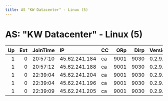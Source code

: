 ```yaml
---
title: AS "KW Datacenter" - Linux (5)
---
```


# AS: "KW Datacenter" - Linux (5)

|   Up |   Ext | JoinTime   | IP            | CC   |   ORp |   Dirp | Version   | Contact   | Nickname   |   eFamMembers |
|-----:|------:|:-----------|:--------------|:-----|------:|-------:|:----------|:----------|:-----------|--------------:|
|    1 |     0 | 20:57:10   | 45.62.241.184 | ca   |  9001 |   9030 | 0.2.9.13  | None      | Unnamed    |             1 |
|    1 |     0 | 20:57:12   | 45.62.241.188 | ca   |  9001 |   9030 | 0.2.9.13  | None      | Unnamed    |             1 |
|    1 |     0 | 22:39:04   | 45.62.241.204 | ca   |  9001 |   9030 | 0.2.9.13  | None      | Unnamed    |             1 |
|    1 |     0 | 22:39:04   | 45.62.241.196 | ca   |  9001 |   9030 | 0.2.9.13  | None      | Unnamed    |             1 |
|    1 |     0 | 22:39:09   | 45.62.241.205 | ca   |  9001 |   9030 | 0.2.9.13  | None      | Unnamed    |             1 |
